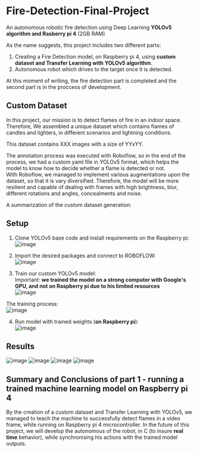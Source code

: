 # Fire-Detection-Final-Project

An autonomous robotic fire detection using Deep Learning **YOLOv5 algorithm and Rasberry pi 4** (2GB RAM)

As the name suggests, this project includes two different parts:<br>
1. Creating a Fire Detection model, on Raspberry pi 4, using **custom dataset and Transfer Learning with YOLOv5 algorithm**.
2. Autonomous robot which drives to the target once it is detected.<br>

At this moment of writing, the fire detection part is completed and the second part is in the proccess of development.

## Custom Dataset

In this project, our mission is to detect flames of fire in an indoor space.
Therefore, We assembled a unique dataset which contains flames of candles and lighters, in different scenarios and lightning conditions.

This dataset contains XXX images with a size of YYxYY.<br>

The annotation process was executed with Roboflow, so in the end of the process, we had a custom yaml file in YOLOv5 format, which helps the model to know how to decide whether a flame is detected or not.<br>
With Roboflow, we managed to implement various augmentations upon the dataset, so that it is vary diversified.
Therefore, the model will be more resilient and capable of dealing with frames with high brightness, blur, different rotations and angles, concealments and noise.  

A summarization of the custom dataset generation:<br>



## Setup

1. Clone YOLOv5 base code and install requirements on the Raspberry pi:<br>
![image](https://user-images.githubusercontent.com/121958931/220930034-1bab3649-2123-40ce-bb31-117c3a29f37b.png)

2. Import the desired packages and connect to ROBOFLOW:<br>
![image](https://user-images.githubusercontent.com/121958931/220946259-a0781378-2e15-425e-a6b9-efd684b4fdde.png)

3. Train our custom YOLOv5 model:<br>
Important: **we trained the model on a strong computer with Google's GPU, and not on Raspberry pi due to his limited resources**<br>
![image](https://user-images.githubusercontent.com/121958931/220946339-efdf1f05-e620-462b-80b0-d50f10b13435.png)

The training process:<br>
![image](https://user-images.githubusercontent.com/121958931/220946945-5e259e5b-a29a-4661-8251-3977086355fb.png)

4. Run model with trained weights (**on Raspberry pi**):<br>
![image](https://user-images.githubusercontent.com/121958931/220947001-cea85f75-3e69-4576-8547-ac63973cc882.png)

## Results

![image](https://user-images.githubusercontent.com/121958931/220947210-6b664c42-1d42-4260-a4e3-e24b28288e21.png)
![image](https://user-images.githubusercontent.com/121958931/220947632-8951a910-a224-4ee4-bdf3-617c51f06733.png)
![image](https://user-images.githubusercontent.com/121958931/220947843-2894b777-cb2c-4bbf-9e4d-ebe4375aed00.png)
![image](https://user-images.githubusercontent.com/121958931/220947999-b8e73ff6-cad7-4a20-9674-24c089ca4f37.png)

## Summary and Conclusions of part 1 - running a trained machine learning model on Raspberry pi 4

By the creation of a custom dataset and Transfer Learning with YOLOv5, we managed to teach the machine to successfully detect flames in a video frame, while running on Raspberry pi 4 microcontroller.
In the future of this project, we will develop the autonomous of the robot, in C  (to insure **real time** behavior), while synchronising his actions with the trained model outputs.

